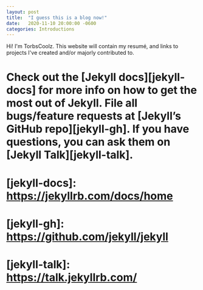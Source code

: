 ```yaml
---
layout: post
title:  "I guess this is a blog now!"
date:   2020-11-10 20:00:00 -0600
categories: Introductions
---
```

Hi! I'm TorbsCoolz. This website will contain my resumé, and links to projects I've created and/or majorly contributed to.

# Check out the [Jekyll docs][jekyll-docs] for more info on how to get the most out of Jekyll. File all bugs/feature requests at [Jekyll’s GitHub repo][jekyll-gh]. If you have questions, you can ask them on [Jekyll Talk][jekyll-talk].

# [jekyll-docs]: https://jekyllrb.com/docs/home
# [jekyll-gh]:   https://github.com/jekyll/jekyll
# [jekyll-talk]: https://talk.jekyllrb.com/
